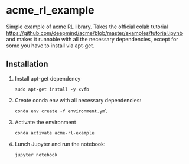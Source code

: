 # acme_rl_example

Simple example of acme RL library. Takes the official colab tutorial https://github.com/deepmind/acme/blob/master/examples/tutorial.ipynb and makes it runnable with all the necessary dependencies, except for some you have to install via apt-get.

## Installation

1. Install apt-get dependency

       sudo apt-get install -y xvfb     

2. Create conda env with all necessary dependencies:

       conda env create -f environment.yml

3. Activate the environment

       conda activate acme-rl-example

4. Lunch Jupyter and run the notebook:

       jupyter notebook

